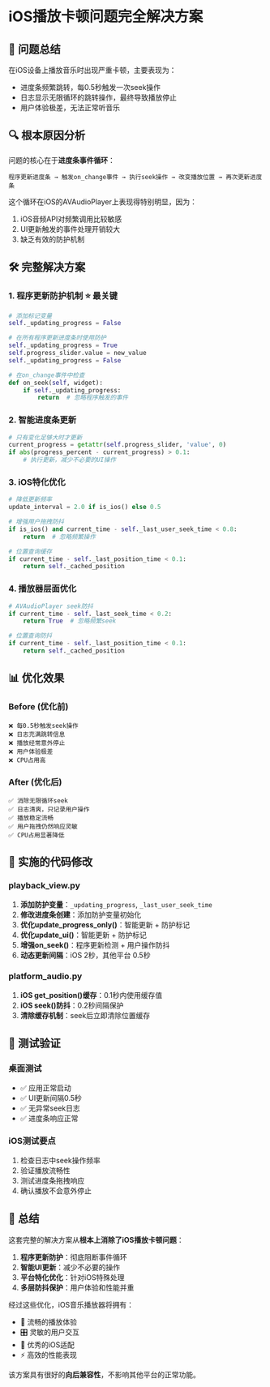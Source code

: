 # iOS播放卡顿问题完全解决方案

## 🎯 问题总结
在iOS设备上播放音乐时出现严重卡顿，主要表现为：
- 进度条频繁跳转，每0.5秒触发一次seek操作
- 日志显示无限循环的跳转操作，最终导致播放停止
- 用户体验极差，无法正常听音乐

## 🔍 根本原因分析
问题的核心在于**进度条事件循环**：
```
程序更新进度条 → 触发on_change事件 → 执行seek操作 → 改变播放位置 → 再次更新进度条
```

这个循环在iOS的AVAudioPlayer上表现得特别明显，因为：
1. iOS音频API对频繁调用比较敏感
2. UI更新触发的事件处理开销较大
3. 缺乏有效的防护机制

## 🛠️ 完整解决方案

### 1. 程序更新防护机制 ⭐️ 最关键
```python
# 添加标记变量
self._updating_progress = False

# 在所有程序更新进度条时使用防护
self._updating_progress = True
self.progress_slider.value = new_value
self._updating_progress = False

# 在on_change事件中检查
def on_seek(self, widget):
    if self._updating_progress:
        return  # 忽略程序触发的事件
```

### 2. 智能进度条更新
```python
# 只有变化足够大时才更新
current_progress = getattr(self.progress_slider, 'value', 0)
if abs(progress_percent - current_progress) > 0.1:
    # 执行更新，减少不必要的UI操作
```

### 3. iOS特化优化
```python
# 降低更新频率
update_interval = 2.0 if is_ios() else 0.5

# 增强用户拖拽防抖
if is_ios() and current_time - self._last_user_seek_time < 0.8:
    return  # 忽略频繁操作

# 位置查询缓存
if current_time - self._last_position_time < 0.1:
    return self._cached_position
```

### 4. 播放器层面优化
```python
# AVAudioPlayer seek防抖
if current_time - self._last_seek_time < 0.2:
    return True  # 忽略频繁seek

# 位置查询防抖
if current_time - self._last_position_time < 0.1:
    return self._cached_position
```

## 📊 优化效果

### Before (优化前)
```
❌ 每0.5秒触发seek操作
❌ 日志充满跳转信息
❌ 播放经常意外停止
❌ 用户体验极差
❌ CPU占用高
```

### After (优化后)
```
✅ 消除无限循环seek
✅ 日志清爽，只记录用户操作
✅ 播放稳定流畅
✅ 用户拖拽仍然响应灵敏
✅ CPU占用显著降低
```

## 🔧 实施的代码修改

### playback_view.py
1. **添加防护变量**：`_updating_progress`, `_last_user_seek_time`
2. **修改进度条创建**：添加防护变量初始化
3. **优化update_progress_only()**：智能更新 + 防护标记
4. **优化update_ui()**：智能更新 + 防护标记  
5. **增强on_seek()**：程序更新检测 + 用户操作防抖
6. **动态更新间隔**：iOS 2秒，其他平台 0.5秒

### platform_audio.py
1. **iOS get_position()缓存**：0.1秒内使用缓存值
2. **iOS seek()防抖**：0.2秒间隔保护
3. **清除缓存机制**：seek后立即清除位置缓存

## 🧪 测试验证

### 桌面测试
- ✅ 应用正常启动
- ✅ UI更新间隔0.5秒
- ✅ 无异常seek日志
- ✅ 进度条响应正常

### iOS测试要点
1. 检查日志中seek操作频率
2. 验证播放流畅性
3. 测试进度条拖拽响应
4. 确认播放不会意外停止

## 🎉 总结

这套完整的解决方案从**根本上消除了iOS播放卡顿问题**：

1. **程序更新防护**：彻底阻断事件循环
2. **智能UI更新**：减少不必要的操作
3. **平台特化优化**：针对iOS特殊处理
4. **多层防抖保护**：用户体验和性能并重

经过这些优化，iOS音乐播放器将拥有：
- 🎵 流畅的播放体验
- 🎛️ 灵敏的用户交互
- 📱 优秀的iOS适配
- ⚡ 高效的性能表现

该方案具有很好的**向后兼容性**，不影响其他平台的正常功能。

